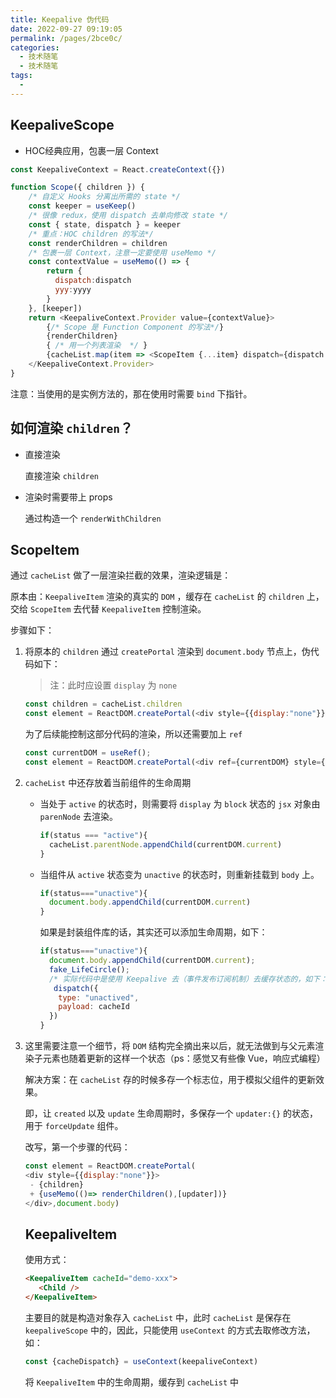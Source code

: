```yaml
---
title: Keepalive 伪代码
date: 2022-09-27 09:19:05
permalink: /pages/2bce0c/
categories:
  - 技术随笔
  - 技术随笔
tags:
  - 
---
```


## KeepaliveScope 

-  HOC经典应用，包裹一层 Context

  ```javascript
  const KeepaliveContext = React.createContext({})
  
  function Scope({ children }) {
      /* 自定义 Hooks 分离出所需的 state */
      const keeper = useKeep()
      /* 很像 redux，使用 dispatch 去单向修改 state */
      const { state, dispatch } = keeper
      /* 重点：HOC children 的写法*/
      const renderChildren = children
      /* 包裹一层 Context，注意一定要使用 useMemo */  
      const contextValue = useMemo(() => {
          return {
            dispatch:dispatch
            yyy:yyyy
          }
      }, [keeper])
      return <KeepaliveContext.Provider value={contextValue}>
          {/* Scope 是 Function Component 的写法*/}
          {renderChildren}
          { /* 用一个列表渲染  */ }
          {cacheList.map(item => <ScopeItem {...item} dispatch={dispatch.bind(keeper)} key={item.cacheId} />)}
      </KeepaliveContext.Provider>
  }
  ```

  注意：当使用的是实例方法的，那在使用时需要 `bind` 下指针。



## 如何渲染 `children`？

- 直接渲染

  直接渲染 `children`

- 渲染时需要带上 props

  通过构造一个 `renderWithChildren`

 

## ScopeItem

通过 `cacheList` 做了一层渲染拦截的效果，渲染逻辑是：

原本由：`KeepaliveItem` 渲染的真实的 `DOM` ，缓存在 `cacheList` 的 `children` 上，交给 `ScopeItem` 去代替 `KeepaliveItem` 控制渲染。

步骤如下：

1. 将原本的 `children` 通过 `createPortal` 渲染到 `document.body` 节点上，伪代码如下：

   > 注：此时应设置 `display` 为 `none`

   ```javascript
   const children = cacheList.children
   const element = ReactDOM.createPortal(<div style={{display:"none"}}>{children}</div>,document.body)
   ```

   为了后续能控制这部分代码的渲染，所以还需要加上 `ref`

   ```javascript
   const currentDOM = useRef();
   const element = ReactDOM.createPortal(<div ref={currentDOM} style={{display:"none"}}>{children}</div>,document.body)

2. `cacheList` 中还存放着当前组件的生命周期

   - 当处于 `active` 的状态时，则需要将 `display` 为 `block` 状态的 `jsx` 对象由 `parenNode` 去渲染。

     ```javascript
     if(status === "active"){  
       cacheList.parentNode.appendChild(currentDOM.current)
     }
     ```

   - 当组件从 `active` 状态变为 `unactive` 的状态时，则重新挂载到 `body` 上。

     ```javascript
     if(status==="unactive"){
       document.body.appendChild(currentDOM.current)
     }
     ```

     如果是封装组件库的话，其实还可以添加生命周期，如下：

     ```javascript
     if(status==="unactive"){
       document.body.appendChild(currentDOM.current);
       fake_LifeCircle();
       /* 实际代码中是使用 Keepalive 去（事件发布订阅机制）去缓存状态的，如下：*/
     	dispatch({
         type: "unactived",
         payload: cacheId
       })
     }
     ```

     

3. 这里需要注意一个细节，将 `DOM` 结构完全摘出来以后，就无法做到与父元素渲染子元素也随着更新的这样一个状态（ps：感觉又有些像 Vue，响应式编程）

   解决方案：在 `cacheList` 存的时候多存一个标志位，用于模拟父组件的更新效果。

   即，让 `created` 以及 `update` 生命周期时，多保存一个 `updater:{}` 的状态，用于 `forceUpdate` 组件。

   改写，第一个步骤的代码：

   ```javascript
   const element = ReactDOM.createPortal(
   <div style={{display:"none"}}>
    - {children}
    + {useMemo(()=> renderChildren(),[updater])} 
   </div>,document.body)
   ```

   

   

   ## KeepaliveItem

   使用方式：

   ```html
   <KeepaliveItem cacheId="demo-xxx">
   	  <Child />
   </KeepaliveItem>
   ```

   主要目的就是构造对象存入 `cacheList` 中，此时 `cacheList` 是保存在 `keepaliveScope` 中的，因此，只能使用 `useContext` 的方式去取修改方法，如：

   ```javascript
   const {cacheDispatch} = useContext(keepaliveContext)
   ```

   将 `KeepaliveItem` 中的生命周期，缓存到 `cacheList` 中

   





